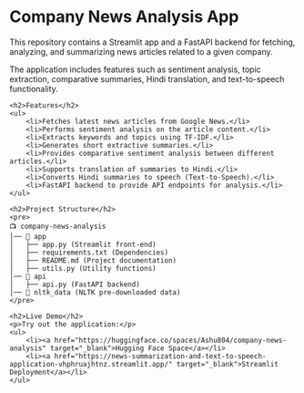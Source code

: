 <!-- README.md -->
<!DOCTYPE html>
<html>
<head>
    <title>Company News Analysis App</title>
</head>
<body>
    <h1>Company News Analysis App</h1>
    <p>This repository contains a Streamlit app and a FastAPI backend for fetching, analyzing, and summarizing news articles related to a given company.</p>
    <p>The application includes features such as sentiment analysis, topic extraction, comparative summaries, Hindi translation, and text-to-speech functionality.</p>
    
    <h2>Features</h2>
    <ul>
        <li>Fetches latest news articles from Google News.</li>
        <li>Performs sentiment analysis on the article content.</li>
        <li>Extracts keywords and topics using TF-IDF.</li>
        <li>Generates short extractive summaries.</li>
        <li>Provides comparative sentiment analysis between different articles.</li>
        <li>Supports translation of summaries to Hindi.</li>
        <li>Converts Hindi summaries to speech (Text-to-Speech).</li>
        <li>FastAPI backend to provide API endpoints for analysis.</li>
    </ul>
    
    <h2>Project Structure</h2>
    <pre>
    📺 company-news-analysis
    │── 📂 app
    │   ├── app.py (Streamlit front-end)
    │   ├── requirements.txt (Dependencies)
    │   ├── README.md (Project documentation)
    │   ├── utils.py (Utility functions)
    │── 📂 api
    │   ├── api.py (FastAPI backend)
    │── 📂 nltk_data (NLTK pre-downloaded data)
    </pre>
    
    <h2>Live Demo</h2>
    <p>Try out the application:</p>
    <ul>
        <li><a href="https://huggingface.co/spaces/Ashu804/company-news-analysis" target="_blank">Hugging Face Space</a></li>
        <li><a href="https://news-summarization-and-text-to-speech-application-vhphruajhtnz.streamlit.app/" target="_blank">Streamlit Deployment</a></li>
    </ul>
</body>
</html>
